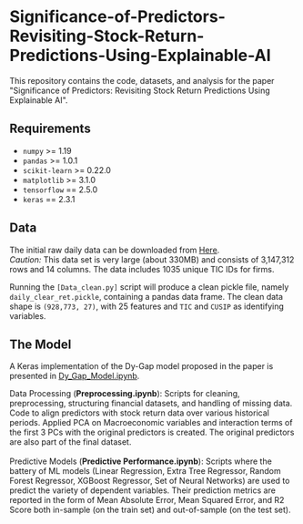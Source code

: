 # Significance-of-Predictors-Revisiting-Stock-Return-Predictions-Using-Explainable-AI
This repository contains the code, datasets, and analysis for the paper "Significance of Predictors: Revisiting Stock Return Predictions Using Explainable AI". 

## Requirements
- `numpy` >= 1.19
- `pandas` >= 1.0.1
- `scikit-learn` >= 0.22.0
- `matplotlib` >= 3.1.0
- `tensorflow` == 2.5.0
- `keras` == 2.3.1

## Data
The initial raw daily data can be downloaded from [Here](#).  
*Caution:* This data set is very large (about 330MB) and consists of 3,147,312 rows and 14 columns. The data includes 1035 unique TIC IDs for firms.

Running the `[Data_clean.py]` script will produce a clean pickle file, namely `daily_clear_ret.pickle`, containing a pandas data frame. The clean data shape is `(928,773, 27)`, with 25 features and `TIC` and `CUSIP` as identifying variables.

## The Model
A Keras implementation of the Dy-Gap model proposed in the paper is presented in [Dy_Gap_Model.ipynb](#).


Data Processing (**Preprocessing.ipynb**): Scripts for cleaning, preprocessing, structuring financial datasets, and handling of missing data. Code to align predictors with stock return data over various historical periods. Applied PCA on Macroeconomic variables and interaction terms of the first 3 PCs with the original predictors is created. The original predictors are also part of the final dataset.<br />
<br />
Predictive Models (**Predictive Performance.ipynb**): Scripts where the battery of ML models (Linear Regression, Extra Tree Regressor, Random Forest Regressor, XGBoost Regressor, Set of Neural Networks) are used to predict the variety of dependent variables. Their prediction metrics are reported in the form of Mean Absolute Error, Mean Squared Error, and R2 Score both in-sample (on the train set) and out-of-sample (on the test set).
